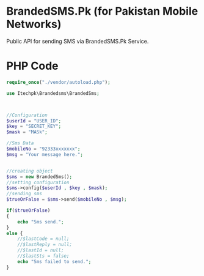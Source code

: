 # BrandedSMS.Pk (for Pakistan Mobile Networks)
Public API for sending SMS via BrandedSMS.Pk Service.

# PHP Code 
```php
require_once("./vendor/autoload.php");

use Itechpk\Brandedsms\BrandedSms;



//Configuration
$userId = "USER_ID";
$key = "SECRET_KEY";
$mask = "MASk";

//Sms Data
$mobileNo = "92333xxxxxxx";
$msg = "Your message here.";


//creating object
$sms = new BrandedSms();
//setting configuration
$sms->config($userId , $key , $mask);
//sending sms
$trueOrFalse = $sms->send($mobileNo , $msg);

if($trueOrFalse)
{
	echo "Sms send.";
}
else {
	//$lastCode = null;
    //$lastReply = null;
    //$lastId = null;
    //$lastSts = false;
	echo "Sms failed to send.";
}

```
